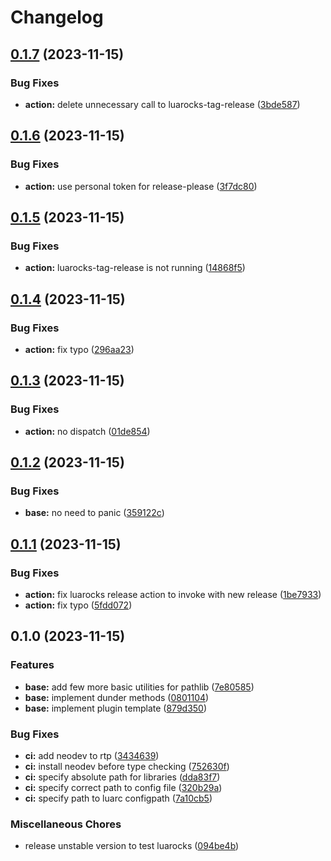 # Changelog

## [0.1.7](https://github.com/pysan3/pathlib.nvim/compare/v0.1.6...v0.1.7) (2023-11-15)


### Bug Fixes

* **action:** delete unnecessary call to luarocks-tag-release ([3bde587](https://github.com/pysan3/pathlib.nvim/commit/3bde587e26726eec5363d84e702a3f27bf00e7bb))

## [0.1.6](https://github.com/pysan3/pathlib.nvim/compare/v0.1.5...v0.1.6) (2023-11-15)


### Bug Fixes

* **action:** use personal token for release-please ([3f7dc80](https://github.com/pysan3/pathlib.nvim/commit/3f7dc80c77b7e12917d6d296782fa9ce034cadc5))

## [0.1.5](https://github.com/pysan3/pathlib.nvim/compare/v0.1.4...v0.1.5) (2023-11-15)


### Bug Fixes

* **action:** luarocks-tag-release is not running ([14868f5](https://github.com/pysan3/pathlib.nvim/commit/14868f5205ee7f1ad22f1bcc0d921b7da63f7efb))

## [0.1.4](https://github.com/pysan3/pathlib.nvim/compare/v0.1.3...v0.1.4) (2023-11-15)


### Bug Fixes

* **action:** fix typo ([296aa23](https://github.com/pysan3/pathlib.nvim/commit/296aa238066b1bae34241cd7d800f2d07bffac83))

## [0.1.3](https://github.com/pysan3/pathlib.nvim/compare/v0.1.2...v0.1.3) (2023-11-15)


### Bug Fixes

* **action:** no dispatch ([01de854](https://github.com/pysan3/pathlib.nvim/commit/01de854704eabc57cad1b8ed4c112777f4d8ebfb))

## [0.1.2](https://github.com/pysan3/pathlib.nvim/compare/v0.1.1...v0.1.2) (2023-11-15)


### Bug Fixes

* **base:** no need to panic ([359122c](https://github.com/pysan3/pathlib.nvim/commit/359122c63e7573697050e4e82648eac3ca1e646c))

## [0.1.1](https://github.com/pysan3/pathlib.nvim/compare/v0.1.0...v0.1.1) (2023-11-15)


### Bug Fixes

* **action:** fix luarocks release action to invoke with new release ([1be7933](https://github.com/pysan3/pathlib.nvim/commit/1be79332f000ba44d9e9b0ed854d586f624b8537))
* **action:** fix typo ([5fdd072](https://github.com/pysan3/pathlib.nvim/commit/5fdd0725ff3ccea3874b8e48200a8b4a30c4d2d4))

## 0.1.0 (2023-11-15)


### Features

* **base:** add few more basic utilities for pathlib ([7e80585](https://github.com/pysan3/pathlib.nvim/commit/7e805851cbd2044a0152f0b6e21da986628dab1e))
* **base:** implement dunder methods ([0801104](https://github.com/pysan3/pathlib.nvim/commit/08011047e09b68da064099977aea238741a57a48))
* **base:** implement plugin template ([879d350](https://github.com/pysan3/pathlib.nvim/commit/879d3509a717f8e24478642e58f13baf0ebd5683))


### Bug Fixes

* **ci:** add neodev to rtp ([3434639](https://github.com/pysan3/pathlib.nvim/commit/3434639d5f1e4f151f92b5002e6f3efd1f26ad0c))
* **ci:** install neodev before type checking ([752630f](https://github.com/pysan3/pathlib.nvim/commit/752630f98d8b791524a61e05f62d31680df6efee))
* **ci:** specify absolute path for libraries ([dda83f7](https://github.com/pysan3/pathlib.nvim/commit/dda83f792959733325ea2a1c977a5a7501f6e902))
* **ci:** specify correct path to config file ([320b29a](https://github.com/pysan3/pathlib.nvim/commit/320b29a05b2bf98759e096570c844b599124d31b))
* **ci:** specify path to luarc configpath ([7a10cb5](https://github.com/pysan3/pathlib.nvim/commit/7a10cb53adf0905523bf8674fcf519cc228f62f0))


### Miscellaneous Chores

* release unstable version to test luarocks ([094be4b](https://github.com/pysan3/pathlib.nvim/commit/094be4b695baae127986f7c76936b5514ca2de32))
